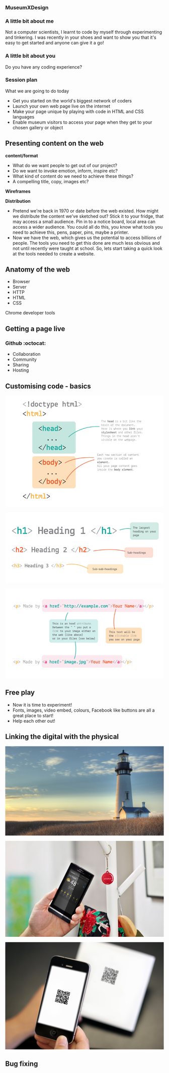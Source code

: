 ### MuseumXDesign

### A little bit about me

Not a computer scientists, I learnt to code by myself through experimenting and tinkering.
I was recently in your shoes and want to show you that it's easy to get started and anyone can give it a go!

### A little bit about you

Do you have any coding experience?

### Session plan

What we are going to do today
 - Get you started on the world's biggest network of coders
 - Launch your own web page live on the internet
 - Make your page unique by playing with code in HTML and CSS languages
 - Enable museum visitors to access your page when they get to your chosen gallery or object

## Presenting content on the web

**content/format**
 - What do we want people to get out of our project?
  - Do we want to invoke emotion, inform, inspire etc?
 - What kind of content do we need to achieve these things?
  - A compelling title, copy, images etc?

**Wireframes**

**Distribution**
 - Pretend we're back in 1970 or date before the web existed. How might we distribute the content we've sketched out? Stick it to your fridge, that may access a small audience. Pin in to a notice board, local area can access a wider audience. You could all do this, you know what tools you need to achieve this, pens, paper, pins, maybe a printer.
  - Now we have the web, which gives us the potential to access billions of people. The tools you need to get this done are much less obvious and not until recently were taught at school. So, lets start taking a quick look at the tools needed to create a website.

## Anatomy of the web

- Browser
- Server
- HTTP
- HTML
- CSS

Chrome developer tools

## Getting a page live

### Github :octocat:

- Collaboration
- Community
- Sharing
- Hosting

<!-- - Demonstrate the Facebook etc. Github repo, show the collaboration and sharing aspects.
- Everyone starts their first repo using the Github Pages automatic generator to get a generic page live. Relate this back to the anatomy i.e. where is the server, what is the starting code. -->

## Customising code - basics

![](/assets/images/HTML_doc_setup.jpg)

![](/assets/images/headings.jpg)

![](/assets/images/attributes.jpg)

<!-- - JSBin -->
<!-- - Paste generic code into JSBin and edit -->
<!-- - Get all learners to a first, basic level of customisation and commit the changes in the GitHub repository. Note the changes to the public page. -->

## Free play

- Now it is time to experiment!
- Fonts, images, video embed, colours, Facebook like buttons are all a great place to start!
- Help each other out!

## Linking the digital with the physical

![lighthouse](/assets/images/lighthouse.jpg)

![NFC](/assets/images/nfc_smarttags.jpg)

![QR](/assets/images/qr_reader.jpg)

## Bug fixing
